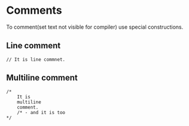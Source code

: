# Comments

To comment(set text not visible for compiler) use special constructions.



## Line comment

```
// It is line commnet.
```

## Multiline comment

```
/*
    It is
    multiline
    comment.
    /* - and it is too
*/
```

